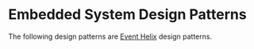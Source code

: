 # Embedded System Design Patterns

The following design patterns are [Event Helix](https://www.eventhelix.com/RealtimeMantra/Patterns/) design patterns.
